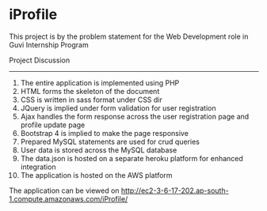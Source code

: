 # iProfile

This project is by the problem statement for the Web Development role in Guvi Internship Program


Project Discussion

***

1. The entire application is implemented using PHP
2. HTML forms the skeleton of the document
3. CSS is written in sass format under CSS dir
4. JQuery is implied under form validation for user registration
5. Ajax handles the form response across the user registration page and profile update page
6. Bootstrap 4 is implied to make the page responsive
7. Prepared MySQL statements are used for crud queries
8. User data is stored across the MySQL database
9. The data.json is hosted on a separate heroku platform for enhanced integration
10. The application is hosted on the AWS platform


The application can be viewed on http://ec2-3-6-17-202.ap-south-1.compute.amazonaws.com/iProfile/
